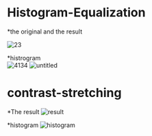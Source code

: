 # Histogram-Equalization
*the original and the result

![23](https://user-images.githubusercontent.com/67559886/96083006-4c9cfd80-0ef7-11eb-86d0-af36f503ccc8.PNG)

*histrogram
<br>
![4134](https://user-images.githubusercontent.com/67559886/96083012-4dce2a80-0ef7-11eb-8144-eb048aad4558.PNG)
![untitled](https://user-images.githubusercontent.com/67559886/96215366-ca750d80-0fb8-11eb-940a-8190799b21bd.jpg)

# contrast-stretching

*The result
![result](https://user-images.githubusercontent.com/67559886/96216188-a5819a00-0fba-11eb-94b6-f7604fbed680.jpg)

*histogram
![histogram](https://user-images.githubusercontent.com/67559886/96216186-a4e90380-0fba-11eb-97e8-fea99d8bf045.jpg)

